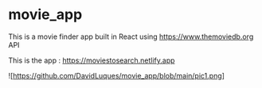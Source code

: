 # movie_app
This is a movie finder app built in React using https://www.themoviedb.org API 

This is the app : 
https://moviestosearch.netlify.app

![https://github.com/DavidLuques/movie_app/blob/main/pic1.png]

